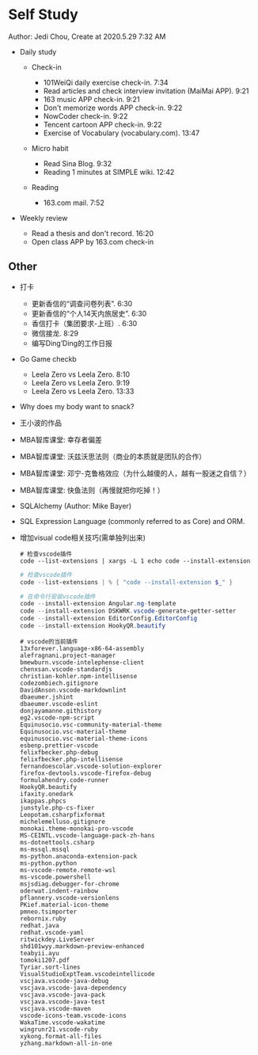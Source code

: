 # Self Study

Author: Jedi Chou, Create at 2020.5.29 7:32 AM

* Daily study

  * Check-in
    * 101WeiQi daily exercise check-in. 7:34
    * Read articles and check interview invitation (MaiMai APP). 9:21
    * 163 music APP check-in. 9:21
    * Don't memorize words APP check-in. 9:22
    * NowCoder check-in. 9:22
    * Tencent cartoon APP check-in. 9:22
    * Exercise of Vocabulary (vocabulary.com). 13:47

  * Micro habit
    * Read Sina Blog. 9:32
    * Reading 1 minutes at SIMPLE wiki. 12:42

  * Reading
    * 163.com mail. 7:52

* Weekly review
  * Read a thesis and don't record. 16:20
  * Open class APP by 163.com check-in

## Other

* 打卡
  * 更新香信的“调查问卷列表”. 6:30
  * 更新香信的“个人14天内旅居史”. 6:30
  * 香信打卡（集团要求-上班）. 6:30
  * 微信接龙. 8:29
  * 编写Ding’Ding的工作日报

* Go Game checkb
  * Leela Zero vs Leela Zero. 8:10
  * Leela Zero vs Leela Zero. 9:19
  * Leela Zero vs Leela Zero. 13:33

* Why does my body want to snack?
* 王小波的作品
* MBA智库课堂: 幸存者偏差
* MBA智库课堂: 沃兹沃思法则（商业的本质就是团队的合作）
* MBA智库课堂: 邓宁-克鲁格效应（为什么越傻的人，越有一股迷之自信？）
* MBA智库课堂: 快鱼法则（再慢就把你吃掉！）

* SQLAlchemy (Author: Mike Bayer)
* SQL Expression Language (commonly referred to as Core) and ORM.

* 增加visual code相关技巧(需单独列出来)

  ```shell
  # 检查vscode插件
  code --list-extensions | xargs -L 1 echo code --install-extension
  ```

  ```powershell
  # 检查vscode插件
  code --list-extensions | % { "code --install-extension $_" }
  ```

  ```powershell
  # 在命令行安装vscode插件
  code --install-extension Angular.ng-template
  code --install-extension DSKWRK.vscode-generate-getter-setter
  code --install-extension EditorConfig.EditorConfig
  code --install-extension HookyQR.beautify
  ```

  ```text
  # vscode的当前插件
  13xforever.language-x86-64-assembly
  alefragnani.project-manager
  bmewburn.vscode-intelephense-client
  chenxsan.vscode-standardjs
  christian-kohler.npm-intellisense
  codezombiech.gitignore
  DavidAnson.vscode-markdownlint
  dbaeumer.jshint
  dbaeumer.vscode-eslint
  donjayamanne.githistory
  eg2.vscode-npm-script
  Equinusocio.vsc-community-material-theme
  Equinusocio.vsc-material-theme
  equinusocio.vsc-material-theme-icons
  esbenp.prettier-vscode
  felixfbecker.php-debug
  felixfbecker.php-intellisense
  fernandoescolar.vscode-solution-explorer
  firefox-devtools.vscode-firefox-debug
  formulahendry.code-runner
  HookyQR.beautify
  ifaxity.onedark
  ikappas.phpcs
  junstyle.php-cs-fixer
  Leopotam.csharpfixformat
  michelemelluso.gitignore
  monokai.theme-monokai-pro-vscode
  MS-CEINTL.vscode-language-pack-zh-hans
  ms-dotnettools.csharp
  ms-mssql.mssql
  ms-python.anaconda-extension-pack
  ms-python.python
  ms-vscode-remote.remote-wsl
  ms-vscode.powershell
  msjsdiag.debugger-for-chrome
  oderwat.indent-rainbow
  pflannery.vscode-versionlens
  PKief.material-icon-theme
  pmneo.tsimporter
  rebornix.ruby
  redhat.java
  redhat.vscode-yaml
  ritwickdey.LiveServer
  shd101wyy.markdown-preview-enhanced
  teabyii.ayu
  tomoki1207.pdf
  Tyriar.sort-lines
  VisualStudioExptTeam.vscodeintellicode
  vscjava.vscode-java-debug
  vscjava.vscode-java-dependency
  vscjava.vscode-java-pack
  vscjava.vscode-java-test
  vscjava.vscode-maven
  vscode-icons-team.vscode-icons
  WakaTime.vscode-wakatime
  wingrunr21.vscode-ruby
  xykong.format-all-files
  yzhang.markdown-all-in-one
  ```
